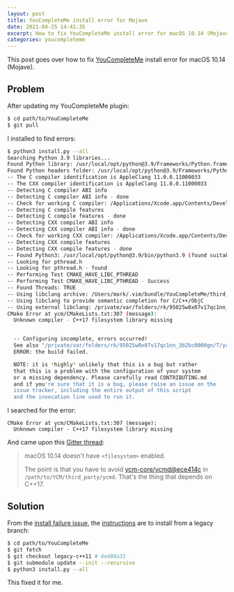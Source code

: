 ```yaml
---
layout: post
title: YouCompleteMe install error for Mojave
date: 2021-04-25 14:41:35
excerpt: How to fix YouCompleteMe install error for macOS 10.14 (Mojave).
categories: youcompleteme
---
```


This post goes over how to fix [YouCompleteMe](https://github.com/ycm-core/YouCompleteMe) install error for macOS 10.14 (Mojave).

## Problem

After updating my YouCompleteMe plugin:

```sh
$ cd path/to/YouCompleteMe
$ git pull
```

I installed to find errors:

```sh
$ python3 install.py --all
Searching Python 3.9 libraries...
Found Python library: /usr/local/opt/python@3.9/Frameworks/Python.framework/Versions/3.9/lib/python3.9/config-3.9-darwin/libpython3.9.dylib
Found Python headers folder: /usr/local/opt/python@3.9/Frameworks/Python.framework/Versions/3.9/include/python3.9
-- The C compiler identification is AppleClang 11.0.0.11000033
-- The CXX compiler identification is AppleClang 11.0.0.11000033
-- Detecting C compiler ABI info
-- Detecting C compiler ABI info - done
-- Check for working C compiler: /Applications/Xcode.app/Contents/Developer/Toolchains/XcodeDefault.xctoolchain/usr/bin/cc - skipped
-- Detecting C compile features
-- Detecting C compile features - done
-- Detecting CXX compiler ABI info
-- Detecting CXX compiler ABI info - done
-- Check for working CXX compiler: /Applications/Xcode.app/Contents/Developer/Toolchains/XcodeDefault.xctoolchain/usr/bin/c++ - skipped
-- Detecting CXX compile features
-- Detecting CXX compile features - done
-- Found Python3: /usr/local/opt/python@3.9/bin/python3.9 (found suitable version "3.9.2", required range is "3.6...3.10") found components: Interpreter Development Development.Module Development.Embed
-- Looking for pthread.h
-- Looking for pthread.h - found
-- Performing Test CMAKE_HAVE_LIBC_PTHREAD
-- Performing Test CMAKE_HAVE_LIBC_PTHREAD - Success
-- Found Threads: TRUE
-- Using libclang archive: /Users/mark/.vim/bundle/YouCompleteMe/third_party/ycmd/cpp/../clang_archives/libclang-11.0.0-x86_64-apple-darwin.tar.bz2
-- Using libclang to provide semantic completion for C/C++/ObjC
-- Using external libclang: /private/var/folders/rk/95025w0x07v17qc1nn_3b2bc0000gn/T/ycm_build_3hn8sks8/lib/libclang.dylib
CMake Error at ycm/CMakeLists.txt:307 (message):
  Unknown compiler - C++17 filesystem library missing


  -- Configuring incomplete, errors occurred!
  See also "/private/var/folders/rk/95025w0x07v17qc1nn_3b2bc0000gn/T/ycm_build_3hn8sks8/CMakeFiles/CMakeOutput.log".
  ERROR: the build failed.

  NOTE: it is *highly* unlikely that this is a bug but rather
  that this is a problem with the configuration of your system
  or a missing dependency. Please carefully read CONTRIBUTING.md
  and if you're sure that it is a bug, please raise an issue on the
  issue tracker, including the entire output of this script
  and the invocation line used to run it.
```

I searched for the error:

```
CMake Error at ycm/CMakeLists.txt:307 (message):
  Unknown compiler - C++17 filesystem library missing
```

And came upon this [Gitter thread](https://gitter.im/Valloric/YouCompleteMe?at=600e78d3dfdbc1437fae9287):

> macOS 10.14 doesn't have `<filesystem>` enabled.
>
> The point is that you have to avoid [ycm-core/ycmd@ece414c](https://github.com/ycm-core/ycmd/commit/ece414c8c01fe9bf83f3752db00a4a589a3a14cb) in `/path/to/YCM/third_party/ycmd`. That's the thing that depends on C++17.

## Solution

From the [install failure issue](https://github.com/ycm-core/YouCompleteMe/issues/3805), the [instructions](https://github.com/ycm-core/YouCompleteMe/issues/3805#issuecomment-784107020) are to install from a legacy branch:

```sh
$ cd path/to/YouCompleteMe
$ git fetch
$ git checkout legacy-c++11 # 4e480a31
$ git submodule update --init --recursive
$ python3 install.py --all
```

This fixed it for me.

